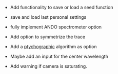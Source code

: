 - Add functionality to save or load a seed function
- save and load last personal settings
- fully implement ANDO spectrometer option

- Add option to symmetrize the trace
- Add a [ptychographic](https://oren.net.technion.ac.il/homepage/) algorithm as option
- Maybe add an input for the center wavelength
- Add warning if camera is saturating.